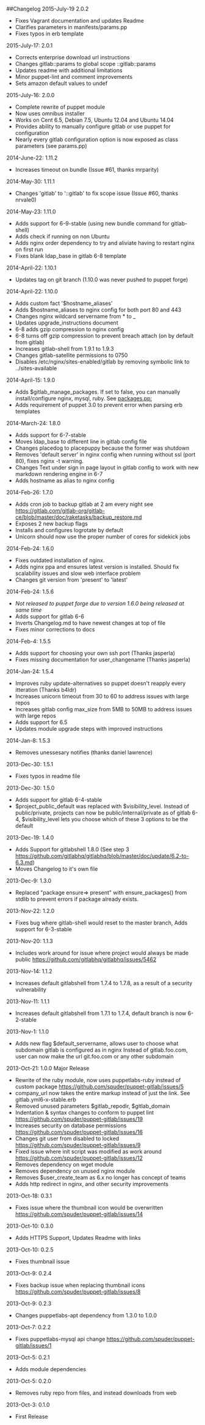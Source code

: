 ##Changelog
2015-July-19 2.0.2
- Fixes Vagrant documentation and updates Readme
- Clarifies parameters in manifests/params.pp
- Fixes typos in erb template

2015-July-17: 2.0.1
- Corrects enterprise download url instructions
- Changes gitlab::params to global scope ::gitlab::params
- Updates readme with additional limitations
- Minor puppet-lint and comment improvements
- Sets amazon default values to undef

2015-July-16: 2.0.0
- Complete rewrite of puppet module
- Now uses omnibus installer
- Works on Cent 6.5, Debian 7.5, Ubuntu 12.04 and Ubuntu 14.04
- Provides ability to manually configure gitlab or use puppet for configuration
- Nearly every gitlab configuration option is now exposed as class parameters (see params.pp)



2014-June-22: 1.11.2
- Increases timeout on bundle (Issue #61, thanks mrparity)

2014-May-30: 1.11.1  
- Changes 'gitlab' to '::gitlab' to fix scope issue (Issue #60, thanks nrvale0)

2014-May-23: 1.11.0  
- Adds support for 6-9-stable (using new bundle command for gitlab-shell)
- Adds check if running on non Ubuntu
- Adds nginx order dependency to try and aliviate having to restart nginx on first run
- Fixes blank ldap_base in gitlab 6-8 template

2014-April-22: 1.10.1  
- Updates tag on git branch (1.10.0 was never pushed to puppet forge)

2014-April-22: 1.10.0  

- Adds custom fact '$hostname_aliases'
- Adds $hostname_aliases to nginx config for both port 80 and 443
- Changes nginx wildcard servername from * to _ 
- Updates upgrade_instructions document
- 6-8 adds gzip compression to nginx config
- 6-8 turns off gzip compression to prevent breach attach (on by default from gitlab)
- Increases gitlab-shell from 1.9.1 to 1.9.3
- Changes gitlab-satellite permissions to 0750
- Disables /etc/nginx/sites-enabled/gitlab by removing symbolic link to ../sites-available

2014-April-15: 1.9.0  

- Adds $gitlab_manage_packages. If set to false, you can manually install/configure nginx, mysql, ruby. See [packages.pp:](https://github.com/spuder/puppet-gitlab/blob/master/manifests/packages.pp)  
- Adds requirement of puppet 3.0 to prevent error when parsing erb templates  

2014-March-24: 1.8.0  
 
- Adds support for 6-7-stable 
- Moves ldap_base to different line in gitlab config file   
- Changes placedog to placepuppy because the former was shutdown  
- Removes 'default server' in nginx config when running without ssl (port 80), fixes nginx -t warning. 
- Changes Text under sign in page layout in gitlab config to work with new markdown rendering engine in 6-7  
- Adds hostname as alias to nginx config



2014-Feb-26: 1.7.0

- Adds cron job to backup gitlab at 2 am every night 
see https://gitlab.com/gitlab-org/gitlab-ce/blob/master/doc/raketasks/backup_restore.md
- Exposes 2 new backup flags
- Installs and configures logrotate by default
- Unicorn should now use the proper number of cores for sidekick jobs


2014-Feb-24: 1.6.0

- Fixes outdated installation of nginx. 
- Adds nginx ppa and ensures latest version is installed. Should fix scalability issues and slow web interface problem
- Changes git version from 'present' to 'latest'

2014-Feb-24: 1.5.6  

- *Not released to puppet forge due to version 1.6.0 being released at same time*  
- Adds support for gitlab 6-6
- Inverts Changelog.md to have newest changes at top of file
- Fixes minor corrections to docs

2014-Feb-4: 1.5.5  

- Adds support for choosing your own ssh port (Thanks jasperla)
- Fixes missing documentation for user_changename (Thanks jasperla)

2014-Jan-24: 1.5.4 
 
- Improves ruby update-alternatives so puppet doesn't reapply every itteration
 (Thanks b4ldr)  
- Increases unicorn timeout from 30 to 60 to address issues with large repos  
- Increases gitlab config max_size from 5MB to 50MB to address issues with large repos  
- Adds support for 6.5  
- Updates module upgrade steps with improved instructions

2014-Jan-8: 1.5.3  

- Removes unessesary notifies (thanks daniel lawrence)  

2013-Dec-30: 1.5.1

- Fixes typos in readme file

2013-Dec-30: 1.5.0  

- Adds support for gitlab 6-4-stable
- $project_public_default was replaced with $visibility_level. Instead of public/private, projects can now be public/internal/private as of gitlab 6-4, $visibility_level lets you choose which of these 3 options to be the default

2013-Dec-19: 1.4.0  

- Adds Support for gitlabshell 1.8.0 (See step 3 https://github.com/gitlabhq/gitlabhq/blob/master/doc/update/6.2-to-6.3.md)
- Moves Changelog to it's own file

2013-Dec-9: 1.3.0 

- Replaced "package ensure=> present" with ensure_packages() from stdlib to prevent errors if package already exists.  

2013-Nov-22: 1.2.0 

- Fixes bug where gitlab-shell would reset to the master branch, Adds support for 6-3-stable  

2013-Nov-20: 1.1.3 

- Includes work around for issue where project would always be made public https://github.com/gitlabhq/gitlabhq/issues/5462 

2013-Nov-14: 1.1.2 

- Increases default gitlabshell from 1.7.4 to 1.7.8, as a result of a security vulnerability  

2013-Nov-11: 1.1.1 

- Increases default gitlabshell from 1.7.1 to 1.7.4, default branch is now 6-2-stable  

2013-Nov-1: 1.1.0 

- Adds new flag $default_servername, allows user to choose what subdomain gitlab is configured as in nginx
Instead of gitlab.foo.com, user can now make the url git.foo.com or any other subdomain  

2013-Oct-21: 1.0.0  Major Release

- Rewrite of the ruby module, now uses puppetlabs-ruby instead of custom package https://github.com/spuder/puppet-gitlab/issues/5 
- company_url now takes the entire markup instead of just the link. See gitlab.yml6-x-stable.erb 
- Removed unused parameters $gitlab_repodir, $gitlab_domain
- Indentation & syntax changes to conform to puppet lint https://github.com/spuder/puppet-gitlab/issues/19
- Increases security on database permissions https://github.com/spuder/puppet-gitlab/issues/16
- Changes git user from disabled to locked https://github.com/spuder/puppet-gitlab/issues/9
- Fixed issue where init script was modified as work around https://github.com/spuder/puppet-gitlab/issues/12
- Removes dependency on wget module
- Removes dependency on unused nginx module
- Removes $user_create_team  as 6.x no longer has concept of teams
- Adds http redirect in nginx, and other security improvements   

2013-Oct-18: 0.3.1 

- Fixes issue where the thumbnail icon would be overwritten https://github.com/spuder/puppet-gitlab/issues/14  

2013-Oct-10: 0.3.0 

- Adds HTTPS Support, Updates Readme with links  

2013-Oct-10: 0.2.5 

- Fixes thumbnail issue  

2013-Oct-9: 0.2.4 

- Fixes backup issue when replacing thumbnail icons https://github.com/spuder/puppet-gitlab/issues/8  

2013-Oct-9: 0.2.3 

- Changes puppetlabs-apt dependency from 1.3.0 to 1.0.0   

2013-Oct-7: 0.2.2 

- Fixes puppetlabs-mysql api change https://github.com/spuder/puppet-gitlab/issues/1  

2013-Oct-5: 0.2.1 

- Adds module dependencies   

2013-Oct-5: 0.2.0 

- Removes ruby repo from files, and instead downloads from web  

2013-Oct-3: 0.1.0 

- First Release 





 






  

 














